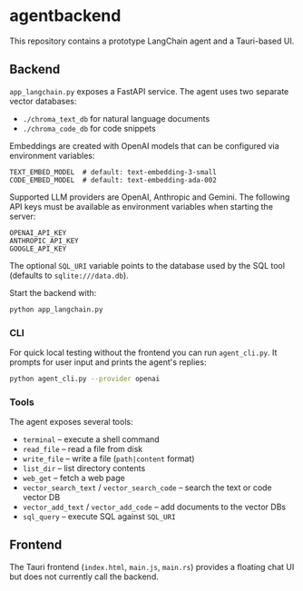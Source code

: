 # agentbackend

This repository contains a prototype LangChain agent and a Tauri-based UI.

## Backend

`app_langchain.py` exposes a FastAPI service. The agent uses two separate vector databases:

- `./chroma_text_db` for natural language documents
- `./chroma_code_db` for code snippets

Embeddings are created with OpenAI models that can be configured via environment variables:

```
TEXT_EMBED_MODEL  # default: text-embedding-3-small
CODE_EMBED_MODEL  # default: text-embedding-ada-002
```

Supported LLM providers are OpenAI, Anthropic and Gemini. The following API keys must be available as environment variables when starting the server:

```
OPENAI_API_KEY
ANTHROPIC_API_KEY
GOOGLE_API_KEY
```

The optional `SQL_URI` variable points to the database used by the SQL tool (defaults to `sqlite:///data.db`).

Start the backend with:

```bash
python app_langchain.py
```

### CLI

For quick local testing without the frontend you can run `agent_cli.py`. It
prompts for user input and prints the agent's replies:

```bash
python agent_cli.py --provider openai
```

### Tools

The agent exposes several tools:

- `terminal` – execute a shell command
- `read_file` – read a file from disk
- `write_file` – write a file (`path|content` format)
- `list_dir` – list directory contents
- `web_get` – fetch a web page
- `vector_search_text` / `vector_search_code` – search the text or code vector DB
- `vector_add_text` / `vector_add_code` – add documents to the vector DBs
- `sql_query` – execute SQL against `SQL_URI`

## Frontend

The Tauri frontend (`index.html`, `main.js`, `main.rs`) provides a floating chat UI but does not currently call the backend.
